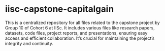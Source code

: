 # iisc-capstone-capitalgain
This is a centralized repository for all files related to the capstone project by Group 10 of Cohort 6 at IISc. It includes various files like research papers, datasets, code files, project reports, and presentations, ensuring easy access and efficient collaboration. It’s crucial for maintaining the project’s integrity and continuity.
